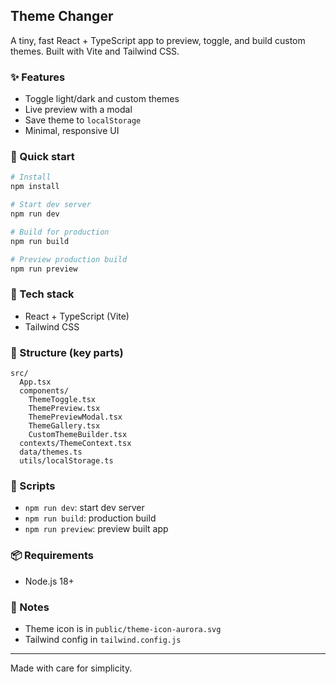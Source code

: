 ## Theme Changer

A tiny, fast React + TypeScript app to preview, toggle, and build custom themes. Built with Vite and Tailwind CSS.

### ✨ Features
- Toggle light/dark and custom themes
- Live preview with a modal
- Save theme to `localStorage`
- Minimal, responsive UI

### 🚀 Quick start
```bash
# Install
npm install

# Start dev server
npm run dev

# Build for production
npm run build

# Preview production build
npm run preview
```

### 🧰 Tech stack
- React + TypeScript (Vite)
- Tailwind CSS

### 📁 Structure (key parts)
```
src/
  App.tsx
  components/
    ThemeToggle.tsx
    ThemePreview.tsx
    ThemePreviewModal.tsx
    ThemeGallery.tsx
    CustomThemeBuilder.tsx
  contexts/ThemeContext.tsx
  data/themes.ts
  utils/localStorage.ts
```

### 🔧 Scripts
- `npm run dev`: start dev server
- `npm run build`: production build
- `npm run preview`: preview built app

### 📦 Requirements
- Node.js 18+

### 📝 Notes
- Theme icon is in `public/theme-icon-aurora.svg`
- Tailwind config in `tailwind.config.js`

---
Made with care for simplicity.